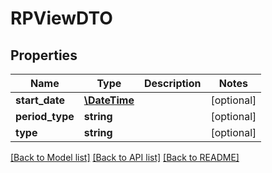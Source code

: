 # RPViewDTO

## Properties
Name | Type | Description | Notes
------------ | ------------- | ------------- | -------------
**start_date** | [**\DateTime**](\DateTime.md) |  | [optional] 
**period_type** | **string** |  | [optional] 
**type** | **string** |  | [optional] 

[[Back to Model list]](../README.md#documentation-for-models) [[Back to API list]](../README.md#documentation-for-api-endpoints) [[Back to README]](../README.md)


